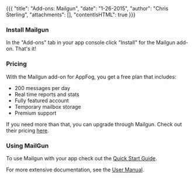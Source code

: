 {{{
  "title": "Add-ons: Mailgun",
  "date": "1-26-2015",
  "author": "Chris Sterling",
  "attachments": [],
  "contentIsHTML": true
}}}

<h3>Install Mailgun</h3>
<p>In the "Add-ons" tab in your app console click "Install" for the Mailgun add-on. That's it!</p>
<h3 id="pricing-mailgun">Pricing</h3>
<p>With the Mailgun add-on for AppFog, you get a free plan that includes:</p>
<ul>
<li>200 messages per day</li>
<li>Real time reports and stats</li>
<li>Fully featured account</li>
<li>Temporary mailbox storage</li>
<li>Premium support</li>
</ul>
<p>If you need more than that, you can upgrade through Mailgun. Check out their pricing <a href="http://mailgun.net/pricing" target="_blank">here</a>.</p>
<h3>Using MailGun</h3>
<p>To use Mailgun with your app check out the <a href="http://documentation.mailgun.net/quickstart.html" target="_blank">Quick Start Guide</a>.</p>
<p>For more extensive documentation, see the <a href="http://documentation.mailgun.net/user_manual.html" target="_blank">User Manual</a>.</p>

